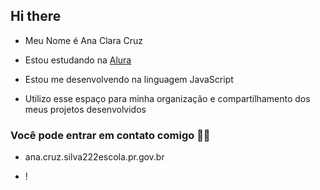 ## Hi there

- Meu Nome é Ana  Clara Cruz
  
- Estou estudando na [Alura](https://www.alura.com.br)
- Estou me desenvolvendo na linguagem JavaScript
- Utilizo esse espaço para minha organização e compartilhamento dos meus projetos desenvolvidos

### Você pode entrar em contato comigo 💜💗

- ana.cruz.silva222escola.pr.gov.br

- ! [](https://tenor.com/pt-BR/view/xmas-happy-dance-gif-13017096)
